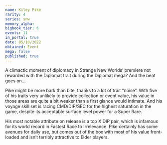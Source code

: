 ```yaml
---
name: Kiley Pike
rarity: 4
series: snw
memory_alpha:
bigbook_tier: 6
events: 11
in_portal: true
date: 05/10/2022
obtained: Event
mega: false
published: true
---
```


A climactic moment of diplomacy in Strange New Worlds’ premiere not rewarded with the Diplomat trait during the Diplomat mega? And the beat goes on…

Pike might be more bark than bite, thanks to a lot of trait “noise”. With five of his traits very unlikely to provide collection or event value, his value in those areas are quite a bit weaker than a first glance would intimate. And his voyage skill set is racing CMD/DIP/SEC for the highest saturation in the game, despite its acceptable surface level power for a Super Rare.

His most notable attribute on release is a top X DIP pair, which is infamous for its world record in Fastest Race to Irrelevance. Pike certainly has some avenues for daily use, but comes out of the box with most of his value front-loaded and isn’t terribly attractive to Elder players.
